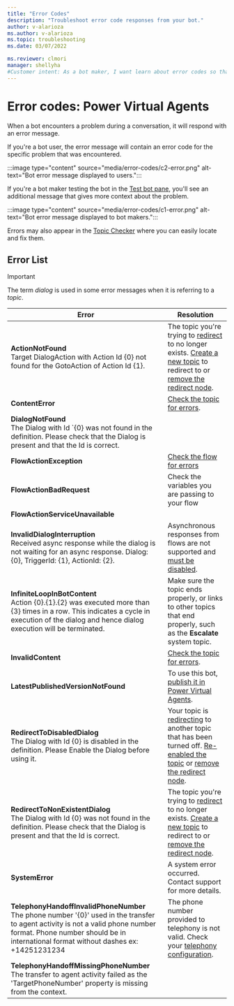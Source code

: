 ```yaml
---
title: "Error Codes"
description: "Troubleshoot error code responses from your bot."
author: v-alarioza
ms.author: v-alarioza
ms.topic: troubleshooting
ms.date: 03/07/2022

ms.reviewer: clmori
manager: shellyha
#Customer intent: As a bot maker, I want learn about error codes so that I can resolve issues with my bots.
---
```

# Error codes: Power Virtual Agents

When a bot encounters a problem during a conversation, it will respond with an error message.

If you're a bot user, the error message will contain an error code for the specific problem that was encountered.

:::image type="content" source="media/error-codes/c2-error.png" alt-text="Bot error message displayed to users.":::

If you're a bot maker testing the bot in the [Test bot pane](authoring-test-bot.md), you'll see an additional message that gives more context about the problem.

:::image type="content" source="media/error-codes/c1-error.png" alt-text="Bot error message displayed to bot makers.":::

Errors may also appear in the [Topic Checker](authoring-topic-management.md#topic-errors) where you can easily locate and fix them.

## Error List

> [!IMPORTANT]
> The term _dialog_ is used in some error messages when it is referring to a _topic_.

<!-- Best viewed and edited without word wrap -->
<!-- FIXME: are telephony errors regarding the hand-off number, or the number provided by the user? -->
| Error                                                                                                                                                                                                                      | Resolution                                                                                                                             |
| -------------------------------------------------------------------------------------------------------------------------------------------------------------------------------------------------------------------------- | -------------------------------------------------------------------------------------------------------------------------------------- |
| **ActionNotFound**<br>Target DialogAction with Action Id {0} not found for the GotoAction of Action Id {1}.                                                                                                                | The topic you're trying to [redirect][1] to no longer exists. [Create a new topic][4] to redirect to or [remove the redirect node][3]. |
| **ContentError**<br>                                                                                                                                                                                                       | [Check the topic for errors](authoring-topic-management.md#topic-errors).                                                              |
| **DialogNotFound**<br>The Dialog with Id `{0} was not found in the definition. Please check that the Dialog is present and that the Id is correct.                                                                         |                                                                                                                                        |
| **FlowActionException**<br>                                                                                                                                                                                                | [Check the flow for errors](/power-automate/error-checker)                                                                             |
| **FlowActionBadRequest**<br>                                                                                                                                                                                               | Check the variables you are passing to your flow                                                                                       |
| **FlowActionServiceUnavailable**<br>                                                                                                                                                                                       |                                                                                                                                        |
| **InvalidDialogInterruption**<br>Received async response while the dialog is not waiting for an async response. Dialog: {0}, TriggerId: {1}, ActionId: {2}.                                                                | Asynchronous responses from flows are not supported and [must be disabled][5].                                                         |
| **InfiniteLoopInBotContent**<br>Action {0}.{1}.{2} was executed more than {3} times in a row. This indicates a cycle in execution of the dialog and hence dialog execution will be terminated.                             | Make sure the topic ends properly, or links to other topics that end properly, such as the **Escalate** system topic.                  |
| **InvalidContent**<br>                                                                                                                                                                                                     | [Check the topic for errors](authoring-topic-management.md#topic-errors).                                                              |
| **LatestPublishedVersionNotFound**<br>                                                                                                                                                                                     | To use this bot, [publish it in Power Virtual Agents](publication-fundamentals-publish-channels.md).                                   |
| **RedirectToDisabledDialog**<br>The Dialog with Id {0} is disabled in the definition. Please Enable the Dialog before using it.                                                                                            | Your topic is [redirecting][1] to another topic that has been turned off. [Re-enabled the topic][2] or [remove the redirect node][3].  |
| **RedirectToNonExistentDialog**<br>The Dialog with Id {0} was not found in the definition. Please check that the Dialog is present and that the Id is correct.                                                             | The topic you're trying to [redirect][1] to no longer exists. [Create a new topic][4] to redirect to or [remove the redirect node][3]. |
| **SystemError**<br>                                                                                                                                                                                                        | A system error occurred. Contact support for more details.                                                                             |
| **TelephonyHandoffInvalidPhoneNumber**<br>The phone number '{0}' used in the transfer to agent activity is not a valid phone number format. Phone number should be in international format without dashes ex: +14251231234 | The phone number provided to telephony is not valid. Check your [telephony configuration][6].                                          |
| **TelephonyHandoffMissingPhoneNumber**<br>The transfer to agent activity failed as the 'TargetPhoneNumber' property is missing from the context.                                                                           |                                                                                                                                        |

[1]: authoring-create-edit-topics.md#go-to-another-topic
[2]: authoring-topic-management.md#topic-status
[3]: authoring-create-edit-topics.md#delete-nodes
[4]: authoring-create-edit-topics.md#create-a-topic
[5]: advanced-flow.md#disable-asynchronous-responses-from-flows
[6]: publication-connect-bot-to-telephony.md
